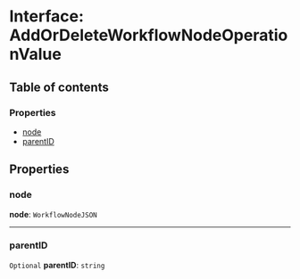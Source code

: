 # Interface: AddOrDeleteWorkflowNodeOperationValue

## Table of contents

### Properties

* [node](/auto-docs/free-history-plugin/interfaces/AddOrDeleteWorkflowNodeOperationValue.md#node)
* [parentID](/auto-docs/free-history-plugin/interfaces/AddOrDeleteWorkflowNodeOperationValue.md#parentid)

## Properties

### node

**node**: `WorkflowNodeJSON`

***

### parentID

`Optional` **parentID**: `string`
